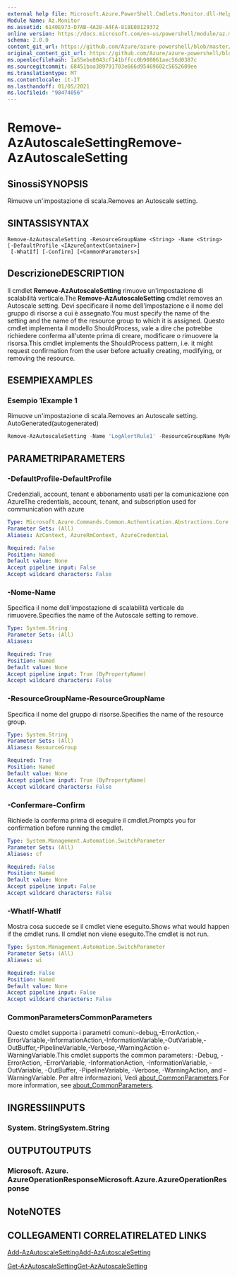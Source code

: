 ```yaml
---
external help file: Microsoft.Azure.PowerShell.Cmdlets.Monitor.dll-Help.xml
Module Name: Az.Monitor
ms.assetid: 6140E973-D7AB-4A28-A4FA-818E08129372
online version: https://docs.microsoft.com/en-us/powershell/module/az.monitor/remove-azautoscalesetting
schema: 2.0.0
content_git_url: https://github.com/Azure/azure-powershell/blob/master/src/Monitor/Monitor/help/Remove-AzAutoscaleSetting.md
original_content_git_url: https://github.com/Azure/azure-powershell/blob/master/src/Monitor/Monitor/help/Remove-AzAutoscaleSetting.md
ms.openlocfilehash: 1a55ebe8043cf141bffcc0b908061aec56d0387c
ms.sourcegitcommit: 68451baa389791703e666d95469602c5652609ee
ms.translationtype: MT
ms.contentlocale: it-IT
ms.lasthandoff: 01/05/2021
ms.locfileid: "98474056"
---
```

# <span data-ttu-id="70f7a-101">Remove-AzAutoscaleSetting</span><span class="sxs-lookup"><span data-stu-id="70f7a-101">Remove-AzAutoscaleSetting</span></span>

## <span data-ttu-id="70f7a-102">Sinossi</span><span class="sxs-lookup"><span data-stu-id="70f7a-102">SYNOPSIS</span></span>
<span data-ttu-id="70f7a-103">Rimuove un'impostazione di scala.</span><span class="sxs-lookup"><span data-stu-id="70f7a-103">Removes an Autoscale setting.</span></span>

## <span data-ttu-id="70f7a-104">SINTASSI</span><span class="sxs-lookup"><span data-stu-id="70f7a-104">SYNTAX</span></span>

```
Remove-AzAutoscaleSetting -ResourceGroupName <String> -Name <String> [-DefaultProfile <IAzureContextContainer>]
 [-WhatIf] [-Confirm] [<CommonParameters>]
```

## <span data-ttu-id="70f7a-105">Descrizione</span><span class="sxs-lookup"><span data-stu-id="70f7a-105">DESCRIPTION</span></span>
<span data-ttu-id="70f7a-106">Il cmdlet **Remove-AzAutoscaleSetting** rimuove un'impostazione di scalabilità verticale.</span><span class="sxs-lookup"><span data-stu-id="70f7a-106">The **Remove-AzAutoscaleSetting** cmdlet removes an Autoscale setting.</span></span>
<span data-ttu-id="70f7a-107">Devi specificare il nome dell'impostazione e il nome del gruppo di risorse a cui è assegnato.</span><span class="sxs-lookup"><span data-stu-id="70f7a-107">You must specify the name of the setting and the name of the resource group to which it is assigned.</span></span>
<span data-ttu-id="70f7a-108">Questo cmdlet implementa il modello ShouldProcess, vale a dire che potrebbe richiedere conferma all'utente prima di creare, modificare o rimuovere la risorsa.</span><span class="sxs-lookup"><span data-stu-id="70f7a-108">This cmdlet implements the ShouldProcess pattern, i.e. it might request confirmation from the user before actually creating, modifying, or removing the resource.</span></span>

## <span data-ttu-id="70f7a-109">ESEMPI</span><span class="sxs-lookup"><span data-stu-id="70f7a-109">EXAMPLES</span></span>

### <span data-ttu-id="70f7a-110">Esempio 1</span><span class="sxs-lookup"><span data-stu-id="70f7a-110">Example 1</span></span>

<span data-ttu-id="70f7a-111">Rimuove un'impostazione di scala.</span><span class="sxs-lookup"><span data-stu-id="70f7a-111">Removes an Autoscale setting.</span></span> <span data-ttu-id="70f7a-112">AutoGenerated</span><span class="sxs-lookup"><span data-stu-id="70f7a-112">(autogenerated)</span></span>

```powershell <!-- Aladdin Generated Example --> 
Remove-AzAutoscaleSetting -Name 'LogAlertRule1' -ResourceGroupName MyResourceGroup
```

## <span data-ttu-id="70f7a-113">PARAMETRI</span><span class="sxs-lookup"><span data-stu-id="70f7a-113">PARAMETERS</span></span>

### <span data-ttu-id="70f7a-114">-DefaultProfile</span><span class="sxs-lookup"><span data-stu-id="70f7a-114">-DefaultProfile</span></span>
<span data-ttu-id="70f7a-115">Credenziali, account, tenant e abbonamento usati per la comunicazione con Azure</span><span class="sxs-lookup"><span data-stu-id="70f7a-115">The credentials, account, tenant, and subscription used for communication with azure</span></span>

```yaml
Type: Microsoft.Azure.Commands.Common.Authentication.Abstractions.Core.IAzureContextContainer
Parameter Sets: (All)
Aliases: AzContext, AzureRmContext, AzureCredential

Required: False
Position: Named
Default value: None
Accept pipeline input: False
Accept wildcard characters: False
```

### <span data-ttu-id="70f7a-116">-Nome</span><span class="sxs-lookup"><span data-stu-id="70f7a-116">-Name</span></span>
<span data-ttu-id="70f7a-117">Specifica il nome dell'impostazione di scalabilità verticale da rimuovere.</span><span class="sxs-lookup"><span data-stu-id="70f7a-117">Specifies the name of the Autoscale setting to remove.</span></span>

```yaml
Type: System.String
Parameter Sets: (All)
Aliases:

Required: True
Position: Named
Default value: None
Accept pipeline input: True (ByPropertyName)
Accept wildcard characters: False
```

### <span data-ttu-id="70f7a-118">-ResourceGroupName</span><span class="sxs-lookup"><span data-stu-id="70f7a-118">-ResourceGroupName</span></span>
<span data-ttu-id="70f7a-119">Specifica il nome del gruppo di risorse.</span><span class="sxs-lookup"><span data-stu-id="70f7a-119">Specifies the name of the resource group.</span></span>

```yaml
Type: System.String
Parameter Sets: (All)
Aliases: ResourceGroup

Required: True
Position: Named
Default value: None
Accept pipeline input: True (ByPropertyName)
Accept wildcard characters: False
```

### <span data-ttu-id="70f7a-120">-Confermare</span><span class="sxs-lookup"><span data-stu-id="70f7a-120">-Confirm</span></span>
<span data-ttu-id="70f7a-121">Richiede la conferma prima di eseguire il cmdlet.</span><span class="sxs-lookup"><span data-stu-id="70f7a-121">Prompts you for confirmation before running the cmdlet.</span></span>

```yaml
Type: System.Management.Automation.SwitchParameter
Parameter Sets: (All)
Aliases: cf

Required: False
Position: Named
Default value: None
Accept pipeline input: False
Accept wildcard characters: False
```

### <span data-ttu-id="70f7a-122">-WhatIf</span><span class="sxs-lookup"><span data-stu-id="70f7a-122">-WhatIf</span></span>
<span data-ttu-id="70f7a-123">Mostra cosa succede se il cmdlet viene eseguito.</span><span class="sxs-lookup"><span data-stu-id="70f7a-123">Shows what would happen if the cmdlet runs.</span></span> <span data-ttu-id="70f7a-124">Il cmdlet non viene eseguito.</span><span class="sxs-lookup"><span data-stu-id="70f7a-124">The cmdlet is not run.</span></span>

```yaml
Type: System.Management.Automation.SwitchParameter
Parameter Sets: (All)
Aliases: wi

Required: False
Position: Named
Default value: None
Accept pipeline input: False
Accept wildcard characters: False
```

### <span data-ttu-id="70f7a-125">CommonParameters</span><span class="sxs-lookup"><span data-stu-id="70f7a-125">CommonParameters</span></span>
<span data-ttu-id="70f7a-126">Questo cmdlet supporta i parametri comuni:-debug,-ErrorAction,-ErrorVariable,-InformationAction,-InformationVariable,-OutVariable,-OutBuffer,-PipelineVariable,-Verbose,-WarningAction e-WarningVariable.</span><span class="sxs-lookup"><span data-stu-id="70f7a-126">This cmdlet supports the common parameters: -Debug, -ErrorAction, -ErrorVariable, -InformationAction, -InformationVariable, -OutVariable, -OutBuffer, -PipelineVariable, -Verbose, -WarningAction, and -WarningVariable.</span></span> <span data-ttu-id="70f7a-127">Per altre informazioni, Vedi [about_CommonParameters](http://go.microsoft.com/fwlink/?LinkID=113216).</span><span class="sxs-lookup"><span data-stu-id="70f7a-127">For more information, see [about_CommonParameters](http://go.microsoft.com/fwlink/?LinkID=113216).</span></span>

## <span data-ttu-id="70f7a-128">INGRESSI</span><span class="sxs-lookup"><span data-stu-id="70f7a-128">INPUTS</span></span>

### <span data-ttu-id="70f7a-129">System. String</span><span class="sxs-lookup"><span data-stu-id="70f7a-129">System.String</span></span>

## <span data-ttu-id="70f7a-130">OUTPUT</span><span class="sxs-lookup"><span data-stu-id="70f7a-130">OUTPUTS</span></span>

### <span data-ttu-id="70f7a-131">Microsoft. Azure. AzureOperationResponse</span><span class="sxs-lookup"><span data-stu-id="70f7a-131">Microsoft.Azure.AzureOperationResponse</span></span>

## <span data-ttu-id="70f7a-132">Note</span><span class="sxs-lookup"><span data-stu-id="70f7a-132">NOTES</span></span>

## <span data-ttu-id="70f7a-133">COLLEGAMENTI CORRELATI</span><span class="sxs-lookup"><span data-stu-id="70f7a-133">RELATED LINKS</span></span>

[<span data-ttu-id="70f7a-134">Add-AzAutoscaleSetting</span><span class="sxs-lookup"><span data-stu-id="70f7a-134">Add-AzAutoscaleSetting</span></span>](./Add-AzAutoscaleSetting.md)

[<span data-ttu-id="70f7a-135">Get-AzAutoscaleSetting</span><span class="sxs-lookup"><span data-stu-id="70f7a-135">Get-AzAutoscaleSetting</span></span>](./Get-AzAutoscaleSetting.md)


